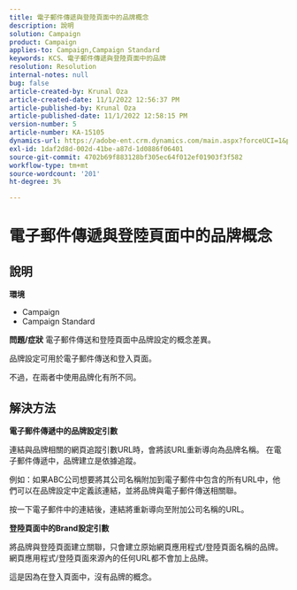 ```yaml
---
title: 電子郵件傳遞與登陸頁面中的品牌概念
description: 說明
solution: Campaign
product: Campaign
applies-to: Campaign,Campaign Standard
keywords: KCS、電子郵件傳遞與登陸頁面中的品牌
resolution: Resolution
internal-notes: null
bug: false
article-created-by: Krunal Oza
article-created-date: 11/1/2022 12:56:37 PM
article-published-by: Krunal Oza
article-published-date: 11/1/2022 12:58:15 PM
version-number: 5
article-number: KA-15105
dynamics-url: https://adobe-ent.crm.dynamics.com/main.aspx?forceUCI=1&pagetype=entityrecord&etn=knowledgearticle&id=6d72049d-e459-ed11-9561-6045bd0067ea
exl-id: 1daf2d8d-002d-41be-a87d-1d0886f06401
source-git-commit: 4702b69f883128bf305ec64f012ef01903f3f582
workflow-type: tm+mt
source-wordcount: '201'
ht-degree: 3%

---
```


# 電子郵件傳遞與登陸頁面中的品牌概念

## 說明

<b>環境</b>
- Campaign
- Campaign Standard



<b>問題/症狀</b>
電子郵件傳送和登陸頁面中品牌設定的概念差異。

品牌設定可用於電子郵件傳送和登入頁面。

不過，在兩者中使用品牌化有所不同。






## 解決方法

<b>電子郵件傳遞中的品牌設定引數</b>


連結與品牌相關的網頁追蹤引數URL時，會將該URL重新導向為品牌名稱。 在電子郵件傳遞中，品牌建立是依據追蹤。

例如：如果ABC公司想要將其公司名稱附加到電子郵件中包含的所有URL中，他們可以在品牌設定中定義該連結，並將品牌與電子郵件傳送相關聯。

按一下電子郵件中的連結後，連結將重新導向至附加公司名稱的URL。




<b>登陸頁面中的Brand設定引數</b>


將品牌與登陸頁面建立關聯，只會建立原始網頁應用程式/登陸頁面名稱的品牌。 網頁應用程式/登陸頁面來源內的任何URL都不會加上品牌。

這是因為在登入頁面中，沒有品牌的概念。
